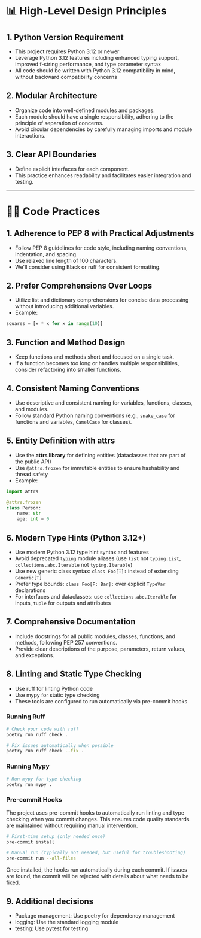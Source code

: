 # 📊 High-Level Design Principles

## 1. Python Version Requirement
- This project requires Python 3.12 or newer
- Leverage Python 3.12 features including enhanced typing support, improved f-string performance, and type parameter syntax
- All code should be written with Python 3.12 compatibility in mind, without backward compatibility concerns

## 2. Modular Architecture
- Organize code into well-defined modules and packages.
- Each module should have a single responsibility, adhering to the principle of separation of concerns.
- Avoid circular dependencies by carefully managing imports and module interactions.

## 3. Clear API Boundaries
- Define explicit interfaces for each component.
- This practice enhances readability and facilitates easier integration and testing.

---

# 🧑‍💻 Code Practices

## 1. Adherence to PEP 8 with Practical Adjustments
- Follow PEP 8 guidelines for code style, including naming conventions, indentation, and spacing.
- Use relaxed line length of 100 characters.
- We'll consider using Black or ruff for consistent formatting.

## 2. Prefer Comprehensions Over Loops
- Utilize list and dictionary comprehensions for concise data processing without introducing additional variables.
- Example:

```python
squares = [x * x for x in range(10)]
```

## 3. Function and Method Design
- Keep functions and methods short and focused on a single task.
- If a function becomes too long or handles multiple responsibilities, consider refactoring into smaller functions.

## 4. Consistent Naming Conventions
- Use descriptive and consistent naming for variables, functions, classes, and modules.
- Follow standard Python naming conventions (e.g., `snake_case` for functions and variables, `CamelCase` for classes).

## 5. Entity Definition with attrs
- Use the **attrs library** for defining entities (dataclasses that are part of the public API)
- Use `@attrs.frozen` for immutable entities to ensure hashability and thread safety
- Example:
```python
import attrs

@attrs.frozen
class Person:
    name: str
    age: int = 0
```

## 6. Modern Type Hints (Python 3.12+)
- Use modern Python 3.12 type hint syntax and features
- Avoid deprecated `typing` module aliases (use `list` not `typing.List`, `collections.abc.Iterable` not `typing.Iterable`)
- Use new generic class syntax: `class Foo[T]:` instead of extending `Generic[T]`
- Prefer type bounds: `class Foo[F: Bar]:` over explicit `TypeVar` declarations
- For interfaces and dataclasses: use `collections.abc.Iterable` for inputs, `tuple` for outputs and attributes

## 7. Comprehensive Documentation
- Include docstrings for all public modules, classes, functions, and methods, following PEP 257 conventions.
- Provide clear descriptions of the purpose, parameters, return values, and exceptions.

## 8. Linting and Static Type Checking
- Use ruff for linting Python code
- Use mypy for static type checking
- These tools are configured to run automatically via pre-commit hooks

### Running Ruff
```bash
# Check your code with ruff
poetry run ruff check .

# Fix issues automatically when possible
poetry run ruff check --fix .
```

### Running Mypy
```bash
# Run mypy for type checking
poetry run mypy .
```

### Pre-commit Hooks
The project uses pre-commit hooks to automatically run linting and type checking when you commit changes. This ensures code quality standards are maintained without requiring manual intervention.

```bash
# First-time setup (only needed once)
pre-commit install

# Manual run (typically not needed, but useful for troubleshooting)
pre-commit run --all-files
```

Once installed, the hooks run automatically during each commit. If issues are found, the commit will be rejected with details about what needs to be fixed.

## 9. Additional decisions
- Package management: Use poetry for dependency management
- logging: Use the standard logging module
- testing: Use pytest for testing
